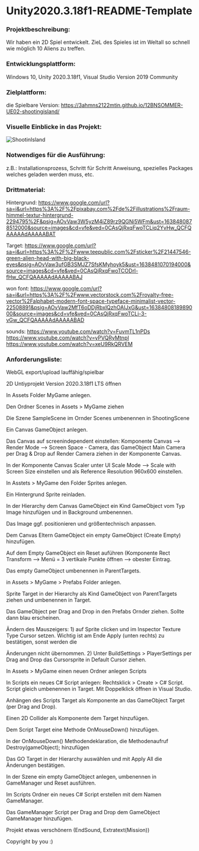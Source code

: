 # Unity2020.3.18f1-README-Template

### Projektbeschreibung: 
Wir haben ein 2D Spiel entwickelt. ZieL des Spieles ist im Weltall so schnell wie möglich 10 Aliens zu treffen.

### Entwicklungsplattform: 
Windows 10, Unity 2020.3.18f1, Visual Studio Version 2019 Community

### Zielplattform: 
die Spielbare Version:
https://3ahmns2122mtin.github.io/12BNSOMMER-UE02-shootingisland/

### Visuelle Einblicke in das Projekt:
![ShootinIsland](https://user-images.githubusercontent.com/90834410/144325078-1ad854d9-f7cb-4fc4-bbfd-152a82c76c47.png)

### Notwendiges für die Ausführung: 
z.B.: Installationsprozess, Schritt für Schritt Anweisung, spezielles Packages welches geladen werden muss, etc.  

### Drittmaterial: 
Hintergrund:
https://www.google.com/url?sa=i&url=https%3A%2F%2Fpixabay.com%2Fde%2Fillustrations%2Fraum-himmel-textur-hintergrund-2294795%2F&psig=AOvVaw3W5yzM4iZ89rz9QGNi5WFm&ust=1638480878512000&source=images&cd=vfe&ved=0CAsQjRxqFwoTCLiq2YvHw_QCFQAAAAAdAAAAABAT

Target:
https://www.google.com/url?sa=i&url=https%3A%2F%2Fwww.teepublic.com%2Fsticker%2F21447546-green-alien-head-with-big-black-eyes&psig=AOvVaw3ufGB3SMJZ7SfsKMyhoyk5&ust=1638481070194000&source=images&cd=vfe&ved=0CAsQjRxqFwoTCODrl-fHw_QCFQAAAAAdAAAAABAJ

won font:
https://www.google.com/url?sa=i&url=https%3A%2F%2Fwww.vectorstock.com%2Froyalty-free-vector%2Falphabet-modern-font-space-typeface-minimalist-vector-22508891&psig=AOvVaw2MfT6oDDjRbxlQzhOAIJxG&ust=1638480818989000&source=images&cd=vfe&ved=0CAsQjRxqFwoTCLi-3-vGw_QCFQAAAAAdAAAAABAD

sounds:
https://www.youtube.com/watch?v=FuvmTL1nPDs
https://www.youtube.com/watch?v=yPVQRyMtnpI
https://www.youtube.com/watch?v=xeU9RkQRVEM

### Anforderungsliste:  
 WebGL export/upload lauffähig/spielbar

 2D Untiyprojekt Version 2020.3.18f1 LTS öffnen

 In Assets Folder MyGame anlegen.

 Den Ordner Scenes in Assets > MyGame ziehen

 Die Szene SampleScene im Ornder Scenes umbenennen in ShootingScene

 Ein Canvas GameObject anlegen.

 Das Canvas auf screenindependent einstellen: Komponente Canvas --> Render Mode --> Screen Space - Camera, das GameObject Main Camera per Drag & Drop auf Render Camera ziehen in der Komponente Canvas.

 In der Komponente Canvas Scaler unter UI Scale Mode --> Scale with Screen Size einstellen und als Reference Resolution 960x600 einstellen.

 In Asstets > MyGame den Folder Sprites anlegen.

 Ein Hintergrund Sprite reinladen.

 In der Hierarchy dem Canvas GameObject ein Kind GameObject vom Typ Image hinzufügen und in Background umbenennen.

 Das Image ggf. positionieren und größentechnisch anpassen.

 Dem Canvas Eltern GameObject ein empty GameObject (Create Empty) hinzufügen.

 Auf dem Empty GameObject ein Reset auführen (Komponente Rect Transform --> Menü = 3 vertikale Punkte öffnen --> obester Eintrag.

 Das empty GameObject umbenennen in ParentTargets.

 in Assets > MyGame > Prefabs Folder anlegen.

 Sprite Target in der Hierarchy als Kind GameObject von ParentTargets ziehen und umbenennen in Target.

 Das GameObject per Drag and Drop in den Prefabs Ornder ziehen. Sollte dann blau erscheinen.

 Ändern des Mauszeigers: 1) auf Sprite clicken und im Inspector Texture Type Cursor setzen. Wichtig ist am Ende Apply (unten rechts) zu bestätigen, sonst werden die

 Änderungen nicht übernommen. 2) Unter BuildSettings > PlayerSettings per Drag and Drop das Cursorsprite in Default Cursor ziehen.

 In Assets > MyGame einen neuen Ordner anlegen Scripts

 In Scripts ein neues C# Script anlegen: Rechtsklick > Create > C# Script. Script gleich umbenennen in Target. Mit Doppelklick öffnen in Visual Studio.

 Anhängen des Scripts Target als Komponente an das GameObject Target (per Drag and Drop).

 Einen 2D Collider als Komponente dem Target hinzufügen.

 Dem Script Target eine Methode OnMouseDown() hinzufügen.

 In der OnMouseDown() Methodendeklaration, die Methodenaufruf Destroy(gameObject); hinzufügen

 Das GO Target in der Hierarchy auswählen und mit Apply All die Änderungen bestätigen.

 In der Szene ein empty GameObject anlegen, umbenennen in GameManager und Reset ausführen.

 Im Scripts Ordner ein neues C# Script erstellen mit dem Namen GameManager.

 Das GameManager Script per Drag and Drop dem GameObject GameManager hinzufügen.

 Projekt etwas verschönern (EndSound, Extratext(Mission))
 
Copyright by you :)
